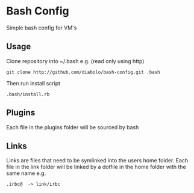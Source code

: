# Bash Config

Simple bash config for VM's

## Usage

Clone repository into ~/.bash e.g. (read only using http)

    git clone http://github.com/diabolo/bash-config.git .bash

Then run install script

    .bash/install.rb


## Plugins

Each file in the plugins folder will be sourced by bash

## Links

Links are files that need to be symlinked into the users home folder. Each file in the link folder will be linked by a dotfile in the home folder with the same name e.g.

    .irbc@  -> link/irbc



